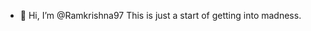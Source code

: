 - 👋 Hi, I’m @Ramkrishna97
This is just a start of getting into madness.

<!---
Ramkrishna97/Ramkrishna97 is a ✨ special ✨ repository because its `README.md` (this file) appears on your GitHub profile.
You can click the Preview link to take a look at your changes.
--->
